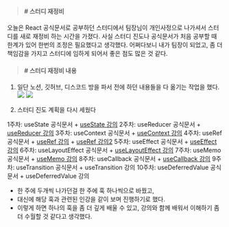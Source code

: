 > #### # 스터디 재정비

오늘은 React 공식문서로 공부하던 스터디에서 팀장님이 개인사정으로 나가셔서 스터디를 새로 재정비 하는 시간을 가졌다.
사실 스터디 진도나 공식문서가 처음 공부할 때 한계가 있어 한번의 조정은 필요했다고 생각했다.
어쩌다보니 내가 팀장이 되었고, 좀 더 책임감을 가지고 스터디에 임하게 되어서 좋은 점도 많은 것 같다.

> #### # 스터디 재정비 내용

1. 일단 노션, 깃허브, 디스코드 방을 파서 전에 하던 내용들을 다 옮기는 작업을 했다.
![](https://velog.velcdn.com/images/fe_sunmin/post/43402b7f-2eea-4d3c-9755-52546485ce8d/image.png)
![](https://velog.velcdn.com/images/fe_sunmin/post/9028523f-cde2-411e-9fbe-a8bc0bbf7f4e/image.png)

2. 스터디 진도 계획을 다시 세웠다

  1주차: useState 공식문서 + [useState 강의](https://youtu.be/G3qglTF-fFI?feature=shared)
  2주차: useReducer 공식문서 + [useReducer 강의](https://youtu.be/tdORpiegLg0?feature=shared)
  3주차: useContext 공식문서 + [useContext 강의](https://youtu.be/LwvXVEHS638?feature=shared)
  4주차: useRef 공식문서 + [useRef 강의](https://youtu.be/VxqZrL4FLz8?feature=shared) + [useRef 강의2](https://youtu.be/EMK8oUUwP5Q?feature=shared)
  5주차: useEffect 공식문서 + [useEffect 강의](https://youtu.be/kyodvzc5GHU?feature=shared)
  6주차: useLayoutEffect 공식문서 + [useLayoutEffect 강의](https://youtu.be/Svu0E-LbA4o?feature=shared)
  7주차: useMemo 공식문서 + [useMemo 강의](https://youtu.be/e-CnI8Q5RY4?feature=shared)
  8주차: useCallback 공식문서 + [useCallback 강의](https://youtu.be/XfUF9qLa3mU?feature=shared)
  9주차: useTransition 공식문서 + useTransition 강의
  10주차: useDeferredValue 공식문서 + useDeferredValue 강의
  
- 한 주에 두개씩 나가던걸 한 주에 훅 하나씩으로 바꿨고,
- 대신에 해당 훅과 관련된 인강을 같이 보며 진행하기로 했다.
- 이렇게 하면 하나의 훅을 좀 더 깊게 배울 수 있고, 강의와 함께 배워서 이해하기 좀 더 수월할 것 같다고 생각했다.

